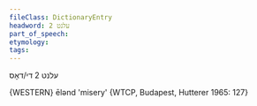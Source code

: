 ```yaml
---
fileClass: DictionaryEntry
headword: עלנט 2
part_of_speech: 
etymology: 
tags: 
---
```

עלנט 2
די/דאָס

{WESTERN}
ēlənd 'misery' {WTCP, Budapest, Hutterer 1965: 127}
